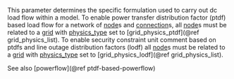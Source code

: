 This parameter determines the specific formulation used to carry out dc load flow within a model. To enable power transfer distribution factor (ptdf) based load flow for a network of [node](@ref)s and [connection](@ref)s, all [node](@ref)s must be related to a [grid](@ref) with [physics\_type](@ref) set to  [grid\_physics\_ptdf](@ref grid_physics_list). To enable security constraint unit comment based on ptdfs and line outage distribution factors (lodf) all [node](@ref)s must be related to a [grid](@ref) with [physics\_type](@ref) set to [grid\_physics\_lodf](@ref grid_physics_list).

See also [powerflow](@ref ptdf-based-powerflow)
